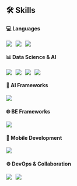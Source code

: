 ## 🛠️ Skills

#### 💻 Languages
<div style="display:flex;gap:10px;flex-wrap:wrap;">
  <img src="https://img.shields.io/badge/Python-3776AB?style=flat&logo=Python&logoColor=white">
  <img src="https://img.shields.io/badge/C++-00599C?style=flat&logo=Cplusplus&logoColor=white">
  <img src="https://img.shields.io/badge/C-A8B9CC?style=flat&logo=C&logoColor=white">
</div>

#### 📊 Data Science & AI
<div style="display:flex;gap:10px;flex-wrap:wrap;">
  <img src="https://img.shields.io/badge/Numpy-013243?style=flat&logo=numpy&logoColor=white">
  <img src="https://img.shields.io/badge/Pandas-150458?style=flat&logo=pandas&logoColor=white">
  <img src="https://img.shields.io/badge/PyTorch-EE4C2C?style=flat&logo=PyTorch&logoColor=white">
  <img src="https://img.shields.io/badge/TensorFlow-FF6F00?style=flat&logo=TensorFlow&logoColor=white">
</div>

#### 🔗 AI Frameworks
<div style="display:flex;gap:10px;flex-wrap:wrap;">
  <img src="https://img.shields.io/badge/Langchain-1C3C3C?style=flat&logo=Langchain&logoColor=white">
</div>

#### 🌐 BE Frameworks
<div style="display:flex;gap:10px;flex-wrap:wrap;">
  <img src="https://img.shields.io/badge/FastAPI-009688?style=flat&logo=FastAPI&logoColor=white">
</div>

#### 📱 Mobile Development
<div style="display:flex;gap:10px;flex-wrap:wrap;">
  <img src="https://img.shields.io/badge/Android%20Studio-3DDC84?style=flat&logo=androidstudio&logoColor=white">
</div>

#### ⚙️ DevOps & Collaboration
<div style="display:flex;gap:10px;flex-wrap:wrap;">
  <img src="https://img.shields.io/badge/Git-F05032?style=flat&logo=git&logoColor=white">
  <img src="https://img.shields.io/badge/GitHub-181717?style=flat&logo=github&logoColor=white">
</div>
